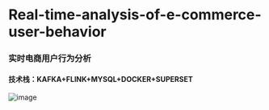 # Real-time-analysis-of-e-commerce-user-behavior
### 实时电商用户行为分析
#### 技术栈：KAFKA+FLINK+MYSQL+DOCKER+SUPERSET

![image](https://github.com/user-attachments/assets/e8836405-b1f7-4002-9c56-ca0a0ffee49a)
